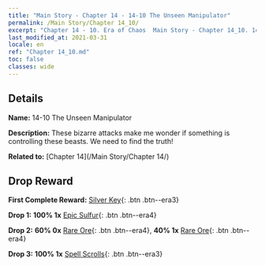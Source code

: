 ```yaml
---
title: "Main Story - Chapter 14 - 14-10 The Unseen Manipulator"
permalink: /Main Story/Chapter 14_10/
excerpt: "Chapter 14 - 10. Era of Chaos  Main Story - Chapter 14_10. 14-10 The Unseen Manipulator"
last_modified_at: 2021-03-31
locale: en
ref: "Chapter 14_10.md"
toc: false
classes: wide
---
```


## Details

 **Name:** 14-10 The Unseen Manipulator

 **Description:** These bizarre attacks make me wonder if something is controlling these beasts. We need to find the truth!

 **Related to:** [Chapter 14](/Main Story/Chapter 14/)

## Drop Reward

 **First Complete Reward:** [Silver Key](/Items/con_693/){: .btn .btn--era3}

 **Drop 1:** **100% 1x** [Epic Sulfur](/Items/mat_50/){: .btn .btn--era4}

 **Drop 2:** **60% 0x** [Rare Ore](/Items/mat_40/){: .btn .btn--era4}, **40% 1x** [Rare Ore](/Items/mat_40/){: .btn .btn--era4}

 **Drop 3:** **100% 1x** [Spell Scrolls](/Items/con_694/){: .btn .btn--era3}

